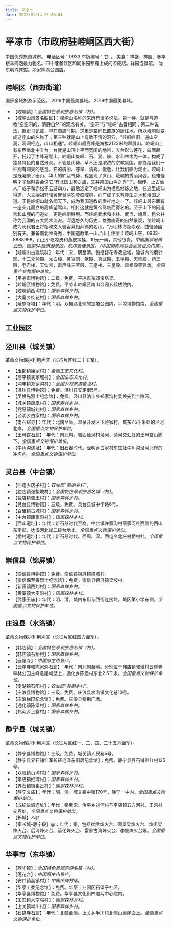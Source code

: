 ```yaml
---
title: 平凉市
date: 2022/01/14 22:06:04
---
```


# 平凉市（市政府驻崆峒区西大街）
中国优秀旅游城市。
电话区号：0933
车牌编号：甘L。
美食：祥盛、祥园、春华楼羊肉泡最为驰名。四中巷餐饮区和同乐园都有上成的凉皮店。祥园泡馍馆。
陇东明珠宾馆。如家柳湖公园店。
## 崆峒区（西郊街道）
国家全域旅游示范区。
2018中国最美县域。
2019中国最美县域。

* 【崆峒镇】：*全国特色景观旅游名镇（村）*。
* 【崆峒山风景名胜区】：崆峒山名称的来历有很多说法。第一种，就是与道教“空空洞的，清静自然”的观念有关。“空洞”与“崆峒”古音相同；第二种说法，据史书记载，早在商周时期，这里是空同氏部族的居住地，所以崆峒就变成这座山的名称了；第三种就是山上有数不清的洞穴，“崆峒崆峒，遍山空洞，洞洞相连，山山相通”。崆峒山最高峰是海拔2123米的翠屏山。崆峒山上有东西南北中五台，台就是山顶上平而宽阔的地带，五台形似莲花，四面展开，托起了主峰马鬆山。崆峒山集峰、石、洞、峡、水和林木为一体，构成了独具特色的自然景观。不管是山势、草木还是浓浓的宗教氛围，都能给我们一种别有洞天的感觉。它的瑰丽、苍翠、清秀。俊逸，让我们叹为观止。崆峒山是既凝聚了泰山、华山的旷达气势，也显现了庐山、峨嵋的秀丽风姿。也难怪明才子赵时春会说它“有北国山势之雄，又并南国山色之秀”了。相传，上古仙人广成子和赤松子云游四方，最后选定了崆峒山为栖息修炼之地，在这里成仙得道。人文始祖轩辕黄帝曾两次登临崆峒，向广成子求教养生之术和治国之道。于是崆峒山就名闻天下，成为我国道教的发祥地之一了。崆峒山最东面有一座突兀而立的高峰望驾山。相传这就是黄帝驾临而得名的。至于山下的问道宫和山腰的问道处，更是崆峒胜境。而崆峒武术和少林、武当、峨眉、昆仑并称为我国的五大武术流派。深远悠久的历史，雄秀幽奇的自然景观，使崆峒山成为历代君王将相和文人骚客竞相拜谒的名山。“万顷林海隐寺观，曲径通幽别有天。兼备南北神奇秀，中国道教第一山。”山上住宿：崆峒山庄，0933-8888998。山上小吃凉皮和燕皮揉揉，10元一碗，其他很贵。*中国国家地质公园。国家5A级旅游景区。秩序最佳景区。（中国摄影师协会会员证免门票）。*
* 【崆峒山古建筑群】：年代：宋、明至清。包括舒花寺凌空塔，隍城内的磨针观、十二元帅殿、太白楼、灵官洞、献殿、真武殿、玉皇殿、天师殿、药王殿、老君楼、天仙宫，雷声峰三官殿、玉皇楼、三星殿、雷祖殿等建筑。*全国重点文物保护单位*。
* 【平凉市博物馆】：二级。免费。平凉市东郊宝塔梁。
* 【崆峒区博物馆】：免费。平凉市崆峒区南山公园玄鹤楼院内。
* 【崆峒镇西沟村】：*国家森林乡村*。
* 【大寨乡桂花村】：*国家森林乡村*。
* 【延恩寺塔】：年代：明。双拥路北侧的宝塔公园内，平凉博物馆南。*全国重点文物保护单位*。

## 工业园区
## 泾川县（城关镇）
革命文物保护利用片区（长征片区红二十五军）。
* 【玉都镇康家村】：*全国生态文化村*。
* 【高平镇袁家城村】：*全国生态文化村*。
* 【汭丰镇郑家沟村】：*全国乡村旅游重点村*。
* 【泾川县博物馆】：免费。泾川县安定街5号。
* 【吴焕先烈士纪念馆】：免费。泾川县汭丰乡郑家沟村吴焕先烈士陵园。
* 【城关镇凤凰村】：*国家森林乡村*。
* 【党原镇城刘村】：*国家森林乡村*。
* 【泾明乡白家村】：*国家森林乡村*。
* 【南石窟寺】：年代：北魏至唐。温泉开发区下蒋家村，城东7.5千米处的泾河北岸。*全国重点文物保护单位*。
* 【王母宫石窟】：年代：南北朝。城西延风村泾河、讷河交汇处的王母宫山脚下。*全国重点文物保护单位*。
* 【牛角沟遗址】：年代：旧石器时代。泾明乡白家村东庄社牛角沟泾河北岸的冲沟内。*全国重点文物保护单位*。
## 灵台县（中台镇）
* 【西屯乡店子村】：*农业部“美丽乡村”*。
* 【独店镇张鳌坡村】：*全国特色景观旅游名镇（村）*。
* 【独店镇告王村】：*国家森林乡村*。
* 【灵台县博物馆】：三级。免费。灵台县城中学路6号。
* 【百里镇古城村】：*国家森林乡村*。
* 【中台镇康家沟村】：*国家森林乡村*。
* 【西山遗址】：年代：新石器时代至商。中台镇许家沟村唐家河社西侧的西山东南部，达溪河北岸二级台地上。*全国重点文物保护单位*。
* 【桥村遗址】：年代：新石器时代、西周、汉。西屯乡北庄村桥村社。*全国重点文物保护单位*。
## 崇信县（锦屏镇）
* 【崇信县博物馆】：免费。崇信县锦屏镇梁坡村。
* 【崇信保至善烈士纪念馆】：免费。崇信县锦屏镇梁坡村。
* 【新窑镇西刘村】：*国家森林乡村*。
* 【黄寨镇大麦沟村】：*国家森林乡村*。
* 【武康王庙】：年代：明、清。城内东街与西街连接处，城区第小学东侧。*全国重点文物保护单位*。
## 庄浪县（水洛镇）
革命文物保护利用片区（长征片区红四方面军）。
* 【韩店镇】：*全国特色景观旅游名镇（村）*。
* 【韩店镇石桥村】：*国家森林乡村*。
* 【云崖寺】：*中国原生态景点*。
* 【云崖寺和陈家洞石窟】：年代：南北朝至明。分别位于韩店镇郭漫村云崖寺森林公园主峰悬崖峭壁上，通化乡陈堡村东北2.5千米。*全国重点文物保护单位*。
* 【南湖镇石阳村】：*农业部“美丽乡村”*。
* 【庄浪县博物馆】：三级。免费。庄浪县水洛镇文化巷10号。
* 【庄浪梯田纪念馆】：免费。庄浪县紫荆广场。
* 【通化镇陈堡村】：*国家森林乡村*。
* 【郑河乡上寨村】：*国家森林乡村*。
## 静宁县（城关镇）
革命文物保护利用片区（长征片区红一、二、四、二十五方面军）。
* 【静宁县博物馆】：三级。免费。城关镇人民巷5号。
* 【静宁县界石铺红军长征毛泽东旧居纪念馆】：免费。静宁县界石铺继红村125号。
* 【双岘镇页沟村】：*国家森林乡村*。
* 【李店镇细湾村】：*国家森林乡村*。
* 【界石铺镇崔岔村】：*国家森林乡村*。
* 【静宁文庙】：年代：明、清。城关镇中街170号，静宁一中内。*全国重点文物保护单位*。
* 【成纪故城遗址】：年代：秦至宋。治平乡刘河村与李店镇五方河村、王沟村交界处。*全国重点文物保护单位*。
* 【长城】△@
* 【秦长城-静宁段】@：年代：秦。包括崔岔烽火台、碉堡梁烽火台、烽咀梁烽火台、后湾烽火台、箭化烽火台、雷家古湾烽火台、李堡烽火台等。*全国重点文物保护单位*。
## 华亭市（东华镇）
* 【西华镇】：*全国特色景观旅游名镇（村）*。
* 【莲花台】：*中国原生态景点*。
* 【安口镇高镇村】：*中国传统村落*。
* 【华亭工委纪念馆】：免费。华亭工业园区石堡子社区。
* 【华亭县博物馆】：免费。华亭县文化街四馆两中心院内。
* 【策底镇大南峪村】：*国家森林乡村*。
* 【上关镇半川村】：*国家森林乡村*。
* 【石拱寺石窟】：年代：北魏至隋。上关乡半川村北侧山梁崖面上。*全国重点文物保护单位*。